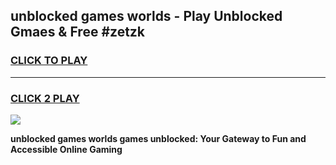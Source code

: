 
## unblocked games worlds - Play Unblocked Gmaes & Free #zetzk
<h3>
<a href="https://news.freeplayer.one?title=unblocked_games_worlds&ref=03M">CLICK TO PLAY</a></h3>
<hr>

<h3>
<a href="https://news.freeplayer.one?title=unblocked_games_worlds&ref=03M">CLICK 2 PLAY</a>
  
</h3>

<a href="https://news.freeplayer.one?title=unblocked_games_worlds&ref=03M"><img src="https://clearcache.store/games.png"></a>


**unblocked games worlds games unblocked: Your Gateway to Fun and Accessible Online Gaming**
